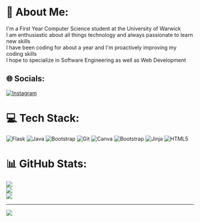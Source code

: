 # 💫 About Me:
I'm a First Year Computer Science student at the University of Warwick<br>I am enthusiastic about all things technology and always passionate to learn new skills<br>I have been coding for about a year and I'm proactively improving my coding skills<br>I hope to specialize in Software Engineering as well as Web Development


## 🌐 Socials:
[![Instagram](https://img.shields.io/badge/Instagram-%23E4405F.svg?logo=Instagram&logoColor=white)](https://instagram.com/ahmdnabeels) 

# 💻 Tech Stack:
![Flask](https://img.shields.io/badge/flask-%23000.svg?style=for-the-badge&logo=flask&logoColor=white) ![Java](https://img.shields.io/badge/java-%23ED8B00.svg?style=for-the-badge&logo=openjdk&logoColor=white) ![Bootstrap](https://img.shields.io/badge/bootstrap-%238511FA.svg?style=for-the-badge&logo=bootstrap&logoColor=white) ![Git](https://img.shields.io/badge/git-%23F05033.svg?style=for-the-badge&logo=git&logoColor=white) ![Canva](https://img.shields.io/badge/Canva-%2300C4CC.svg?style=for-the-badge&logo=Canva&logoColor=white) ![Bootstrap](https://img.shields.io/badge/bootstrap-%238511FA.svg?style=for-the-badge&logo=bootstrap&logoColor=white) ![Jinja](https://img.shields.io/badge/jinja-white.svg?style=for-the-badge&logo=jinja&logoColor=black) ![HTML5](https://img.shields.io/badge/html5-%23E34F26.svg?style=for-the-badge&logo=html5&logoColor=white)
# 📊 GitHub Stats:
![](https://github-readme-stats.vercel.app/api?username=AhmdNabeel&theme=ayu-mirage&hide_border=false&include_all_commits=true&count_private=false)<br/>
![](https://nirzak-streak-stats.vercel.app/?user=AhmdNabeel&theme=ayu-mirage&hide_border=false)<br/>
![](https://github-readme-stats.vercel.app/api/top-langs/?username=AhmdNabeel&theme=ayu-mirage&hide_border=false&include_all_commits=true&count_private=false&layout=compact)

---
[![](https://visitcount.itsvg.in/api?id=AhmdNabeel&icon=0&color=0)](https://visitcount.itsvg.in)

<!-- Proudly created with GPRM ( https://gprm.itsvg.in ) -->
